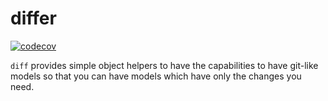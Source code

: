 # differ


[![codecov](https://codecov.io/gh/gsingharoy/differ/branch/master/graph/badge.svg)](https://codecov.io/gh/gsingharoy/differ)


`diff` provides simple object helpers to have the capabilities to have git-like models so that you can have models which have only the changes you need.
